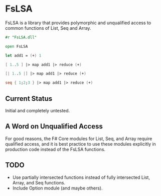 
# FsLSA

FsLSA is a library that provides polymorphic and unqualified access to common functions of List, Seq and Array.

```fsharp
#r "FsLSA.dll"

open FsLSA

let add1 = (+) 1

[ 1..5 ] |> map add1 |> reduce (+)

[| 1..5 |] |> map add1 |> reduce (+)

seq { 1;2;3 } |> map add1 |> reduce (+)
```

## Current Status

Initial and completely untested.

## A Word on Unqualified Access

For good reasons, the F# Core modules for List, Seq, and Array require qualified access, and it is best practice to use these modules explicitly in production code instead of the FsLSA functions.

## TODO

* Use partially intersected functions instead of fully intersected List, Array, and Seq functions.
* Include Option module (and maybe others).
